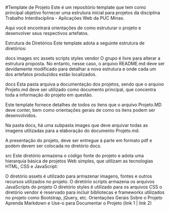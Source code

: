#Template de Projeto
Este é um repositório template que tem como principal objetivo fornecer uma estrutura inicial para projetos da disciplina Trabalho Interdisciplina - Aplicações Web da PUC Minas.

Aqui você encontrará orientações de como estruturar o projeto e desenvolver seus respectivos artefatos.

Estrutura de Diretórios
Este template adota a seguinte estrutura de diretórios:

docs
images
src
assets
scripts
styles
vendor
O grupo é livre para alterar a estrutura proposta. No entanto, nesse caso, o arquivo README.md deve ser devidamente modificado para detalhar a nova estrutura e onde cada um dos artefatos produzidos estão localizados.

docs
Esta pasta arquiva a documentação dos projetos, sendo que o arquivo Projeto.md deve ser utilizado como documento principal, que concentra toda a informação do projeto em questão.

Este template fornece detalhes de todos os itens que o arquivo Projeto.MD deve conter, bem como orientações gerais de como os itens podem ser desenvolvidos.

Na pasta docs, há uma subpasta images que deve arquivar todas as imagens utilizadas para a elaboração do documento Projeto.md.

A presentação do projeto, deve ser entregue à parte em formato pdf e podem devem ser colocada no diretório docs.

src
Este diretório armazena o código fonte do projeto e adota uma hierarquia básica de projetos Web simples, que utilizam as tecnologias HTML, CSS e JavaScript:

O diretório assets é utilizado para armazenar imagens, fontes e outros recursos utilizados no projeto.
O diretório scripts armazena os arquivos JavaScripts do projeto
O diretório styles é utilizado para os arquivos CSS
o diretório vendor é reservado para incluir bibliotecas e frameworks utilizados no projeto como Bootstrap, jQuery, etc.
Orientações Gerais Sobre o Projeto
Aprenda Markdown e Use-o para Documentar o Projeto (link 1 | link 2)
